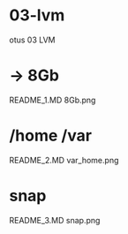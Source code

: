 # 03-lvm
otus 03 LVM
# -> 8Gb
README_1.MD
8Gb.png
# /home /var
README_2.MD
var_home.png
# snap
README_3.MD
snap.png
